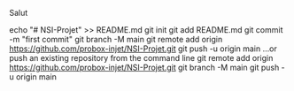 Salut

echo "# NSI-Projet" >> README.md
git init
git add README.md
git commit -m "first commit"
git branch -M main
git remote add origin https://github.com/probox-injet/NSI-Projet.git
git push -u origin main
…or push an existing repository from the command line
git remote add origin https://github.com/probox-injet/NSI-Projet.git
git branch -M main
git push -u origin main